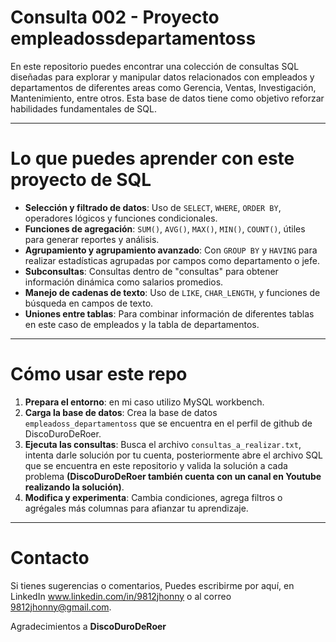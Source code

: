 # Consulta 002 - Proyecto empleadossdepartamentoss 

En este repositorio puedes encontrar una colección de consultas SQL diseñadas para explorar y manipular datos relacionados con empleados y departamentos de diferentes areas como Gerencia, Ventas, Investigación, Mantenimiento, entre otros. Esta base de datos tiene como objetivo reforzar habilidades fundamentales de SQL.

---

# Lo que puedes aprender con este proyecto de SQL

- **Selección y filtrado de datos**: Uso de `SELECT`, `WHERE`, `ORDER BY`, operadores lógicos y funciones condicionales.
- **Funciones de agregación**: `SUM()`, `AVG()`, `MAX()`, `MIN()`, `COUNT()`, útiles para generar reportes y análisis.
- **Agrupamiento y agrupamiento avanzado**: Con `GROUP BY` y `HAVING` para realizar estadísticas agrupadas por campos como departamento o jefe.
- **Subconsultas**: Consultas dentro de "consultas" para obtener información dinámica como salarios promedios.
- **Manejo de cadenas de texto**: Uso de `LIKE`, `CHAR_LENGTH`, y funciones de búsqueda en campos de texto.
- **Uniones entre tablas**: Para combinar información de diferentes tablas en este caso de empleados y la tabla de departamentos.

---

# Cómo usar este repo

1. **Prepara el entorno**: en mi caso utilizo MySQL workbench.
2. **Carga la base de datos**: Crea la base de datos `empleadoss_departamentoss` que se encuentra en el perfil de github de DiscoDuroDeRoer.
3. **Ejecuta las consultas**: Busca el archivo `consultas_a_realizar.txt`, intenta darle solución por tu cuenta, posteriormente abre el archivo SQL que se encuentra en este repositorio y valida la solución a cada problema **(DiscoDuroDeRoer también cuenta con un canal en Youtube realizando la solución)**.
4. **Modifica y experimenta**: Cambia condiciones, agrega filtros o agrégales más columnas para afianzar tu aprendizaje.

---

# Contacto

Si tienes sugerencias o comentarios, Puedes escribirme por aquí, en LinkedIn www.linkedin.com/in/9812jhonny o al correo 9812jhonny@gmail.com.

Agradecimientos a **DiscoDuroDeRoer**
